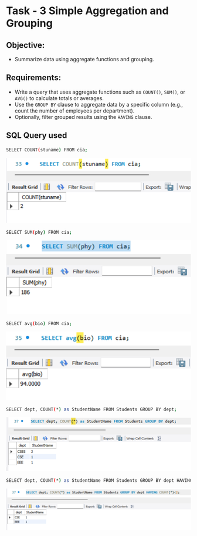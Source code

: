 # Task - 3 Simple Aggregation and Grouping

## Objective:

- Summarize data using aggregate functions and grouping.

## Requirements:

- Write a query that uses aggregate functions such as `COUNT()`, `SUM()`, or `AVG()` to calculate totals or averages.
- Use the `GROUP BY` clause to aggregate data by a specific column (e.g., count the number of employees per department).
- Optionally, filter grouped results using the `HAVING` clause.

## SQL Query used

```sh
SELECT COUNT(stuname) FROM cia;
```

![count](images/count.png)

```sh
SELECT SUM(phy) FROM cia;
```

![SUM](images/sum.png)

```sh
SELECT avg(bio) FROM cia;
```

![AVG](images/avg.png)

```sh
SELECT dept, COUNT(*) as StudentName FROM Students GROUP BY dept;
```

![GROUP BY](images/group.png)

```sh
SELECT dept, COUNT(*) as StudentName FROM Students GROUP BY dept HAVING COUNT(*)<2;
```

![HAVING](images/having.png)